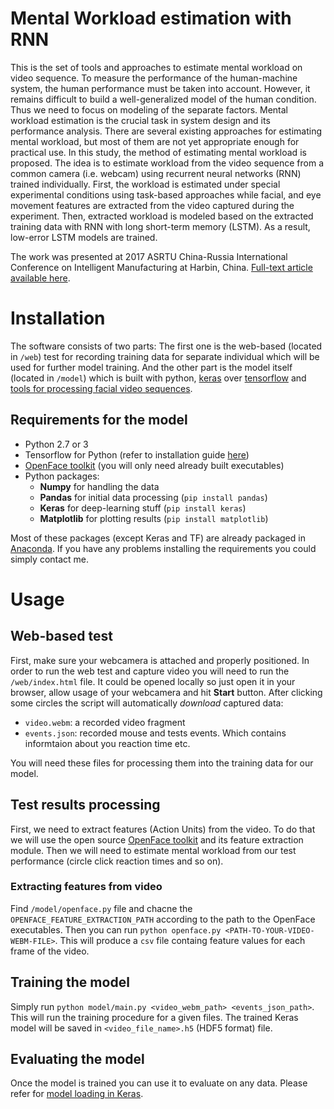 # Mental Workload estimation with RNN
This is the set of tools and approaches to estimate mental workload on video sequence. To measure the performance of the human-machine system, the human performance must be taken into account. However, it remains difficult to build a well-generalized model of the human condition. Thus we need to focus on modeling of the separate factors. Mental workload estimation is the crucial task in system design and its performance analysis. There are several existing approaches for estimating mental workload, but most of them are not yet appropriate enough for practical use. In this study, the method of estimating mental workload is proposed. The idea is to estimate workload from the video sequence from a common camera (i.e. webcam) using recurrent neural networks (RNN) trained individually. First, the workload is estimated under special experimental conditions using task-based approaches while facial, and eye movement features are extracted from the video captured during the experiment. Then, extracted workload is modeled based on the extracted training data with RNN with long short-term memory (LSTM). As a result, low-error LSTM models are trained.

The work was presented at 2017 ASRTU China-Russia International Conference on Intelligent Manufacturing at Harbin, China. [Full-text article available here](https://github.com/bshishov/MentalWorkload/blob/master/article.pdf).

# Installation
The software consists of two parts: The first one is the web-based (located in `/web`) test for recording training data for separate individual which will be used for further model training. And the other part is the model itself (located in `/model`) which is built with python, [keras](https://keras.io/) over [tensorflow](https://www.tensorflow.org/) and [tools for processing facial video sequences](https://github.com/TadasBaltrusaitis/OpenFace).

## Requirements for the model
* Python 2.7 or 3
* Tensorflow for Python (refer to installation guide [here](https://www.tensorflow.org/install/))
* [OpenFace toolkit](https://github.com/TadasBaltrusaitis/OpenFace) (you will only need already built executables)
* Python packages:
  * **Numpy** for handling the data
  * **Pandas** for initial data processing (`pip install pandas`)
  * **Keras** for deep-learning stuff (`pip install keras`)
  * **Matplotlib** for plotting results (`pip install matplotlib`)
 
Most of these packages (except Keras and TF) are already packaged in [Anaconda](https://www.continuum.io/downloads). If you have any problems installing the requirements you could simply contact me. 

# Usage
## Web-based test
First, make sure your webcamera is attached and properly positioned. In order to run the web test and capture video you will need to run the `/web/index.html` file. It could be opened locally so just open it in your browser, allow usage of your webcamera and hit **Start** button. After clicking some circles the script will automatically *download* captured data:
* `video.webm`: a recorded video fragment
* `events.json`: recorded mouse and tests events. Which contains informtaion about you reaction time etc.

You will need these files for processing them into the training data for our model.

## Test results processing
First, we need to extract features (Action Units) from the video. To do that we will use the open source [OpenFace toolkit](https://github.com/TadasBaltrusaitis/OpenFace) and its feature extraction module.
Then we will need to estimate mental workload from our test performance (circle click reaction times and so on).

### Extracting features from video
Find  `/model/openface.py` file and chacne the `OPENFACE_FEATURE_EXTRACTION_PATH` according to the path to the OpenFace executables.
Then you can run `python openface.py <PATH-TO-YOUR-VIDEO-WEBM-FILE>`. This will produce a `csv` file containg feature values for each frame of the video.

## Training the model
Simply run `python model/main.py <video_webm_path> <events_json_path>`. This will run the training procedure for a given files. 
The trained Keras model will be saved in `<video_file_name>.h5` (HDF5 format) file.

## Evaluating the model
Once the model is trained you can use it to evaluate on any data. Please refer for [model loading in Keras](https://keras.io/getting-started/faq/#how-can-i-save-a-keras-model).

